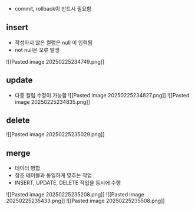 
- commit, rollback이 반드시 필요함
## insert
- 작성하지 않은 컬럼은 null 이 입력됨
- not null은 오류 발생

![[Pasted image 20250225234749.png]]
## update
- 다중 컬럼 수정이 가능함
![[Pasted image 20250225234827.png]]
![[Pasted image 20250225234835.png]]
## delete
![[Pasted image 20250225235029.png]]
## merge
- 데이터 병합
- 참조 테이블과 동일하게 맞추는 작업
- INSERT, UPDATE, DELETE 작업을 동시에 수행

![[Pasted image 20250225235208.png]]
![[Pasted image 20250225235433.png]]
![[Pasted image 20250225235508.png]]